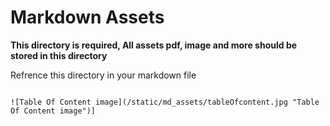 # Markdown Assets

**This directory is required, All assets pdf, image and more should be stored in this directory**

Refrence this directory in your markdown file 
```

![Table Of Content image](/static/md_assets/tableOfcontent.jpg "Table Of Content image")]
```